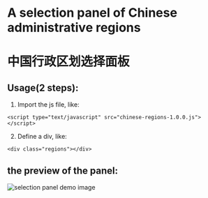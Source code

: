 # A selection panel of Chinese administrative regions
# 中国行政区划选择面板

## Usage(2 steps):

1. Import the js file, like:<br>
```
<script type="text/javascript" src="chinese-regions-1.0.0.js"></script>
```
2. Define a div, like:
```
<div class="regions"></div>
```
## the preview of the panel:

![selection panel demo image](demo.png)
